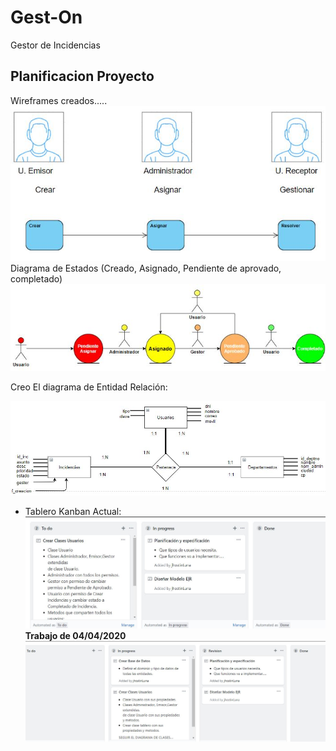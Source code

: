 # Gest-On
Gestor de Incidencias

## Planificacion Proyecto  
Wireframes creados.....
![planificacion](images/Captura1.JPG)  
Diagrama de Estados (Creado, Asignado, Pendiente de aprovado, completado)  
![diagrama](images/Captura2.JPG)  

Creo El diagrama de Entidad Relación:  

![diagramaER](images/Captura3.JPG)
- Tablero Kanban Actual:  
![Kanban](images/Captura4.JPG)
**Trabajo de 04/04/2020**  
![kanban](images/Captura5.JPG)
